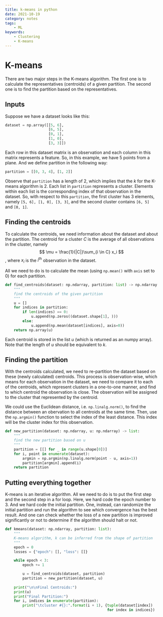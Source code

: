 ```yaml
---
title: k-means in python
date: 2021-10-19
category: notes
tags:
    - ML
keywords:
    - Clustering
    - K-means
---
```


# K-means
There are two major steps in the K-means algorithm. The first one is to calculate the representatives (centroids) of a given partition. The second one is to find the partition based on the representatives.


## Inputs
Suppose we have a dataset looks like this:
```python
dataset = np.array([[5, 6],
                    [6, 5],
                    [0, 1],
                    [1, 0],
                    [3, 3]])
```
Each row in this dataset matrix is an observation and each column in this matrix represents a feature. So, in this example, we have 5 points from a plane.
And we define partition in the following way:
```python
partition = [[0, 3, 4], [1, 2]]
```
Observe that `partition` has a length of 2, which implies that the $k$ for the K-means algorithm is 2. Each list in `partition` represents a cluster. Elements within each list is the corresponding index of that observation in the dataset. So, with respect to this `partition`, the first cluster has 3 elements, namely `[5, 6], [1, 0], [3, 3]`, and the second cluster contains `[6, 5]` and `[0, 1]`.

## Finding the centroids
To calculate the centroids, we need information about the dataset and about the partition. The centroid for a cluster $C$ is the average of all observations in the cluster, namely
$$ \mu = \frac{1}{|C|}\sum_{i \in C} x_i $$,
where $x_i$ is the $i^\text{th}$ observation in the dataset.

All we need to do is to calculate the mean (using `np.mean()` with `axis` set to 0) for each partition.
```python
def find_centroids(dataset: np.ndarray, partition: list) -> np.ndarray:
    """
    find the centroids of the given partition
    """
    u = []
    for indices in partition:
        if len(indices) == 0:
            u.append(np.zeros((dataset.shape[1], )))
        else:
            u.append(np.mean(dataset[indices], axis=0))
    return np.array(u)
```
Each centroid is stored in the list $u$ (which is returned as an numpy array). Note that the length of $u$ should be equivalent to $k$.

## Finding the partition
With the centroids calculated, we need to re-partition the dataset based on these (newly calculated) centroids. This process is observation-wise, which means for each observation in the dataset, we need to compare it to each of the centroids, which represent clusters in a one-to-one manner, and find to which centroid the observation is close. The observation will be assigned to the cluster that represented by the centroid.

We could use the Euclidean distance, i.e. `np.linalg.norm()`, to find the distance between an obervation to all centroids at the same time. Then, use the `np.argmin()` function to select the index of the least distance. This index will be the cluster index for this observation.
```python
def new_partition(dataset: np.ndarray, u: np.ndarray) -> list:
    """
    find the new partition based on u
    """
    partition = [[] for _ in range(u.shape[0])]
    for i, point in enumerate(dataset):
        argmin = np.argmin(np.linalg.norm(point - u, axis=1))
        partition[argmin].append(i)
    return partition
```
## Putting everything together
K-means is an iterative algorithm. All we need to do is to put the first step and the second step in a for loop. Here, we hard code the epoch number to 3. And we hard code the initial partition. One, instead, can randomize the initial partition and run the algorithm to see which convergence has the best result. And one can check whether the loss of a new partition is improved significantly or not to determine if the algorithm should halt or not.
```python
def kmeans(dataset: np.ndarray, partition: list):
    """
    K-means algorithm, k can be inferred from the shape of partition
    """
    epoch = 0
    losses = {"epoch": [], "loss": []}

    while epoch < 3:
        epoch += 1

        u = find_centroids(dataset, partition)
        partition = new_partition(dataset, u)
    
    print("\n\nFinal Centroids:")
    print(u)
    print("Final Partition:")
    for i, indices in enumerate(partition):
        print("\tcluster #{}:".format(i + 1), {tuple(dataset[index])
                                               for index in indices})
```
